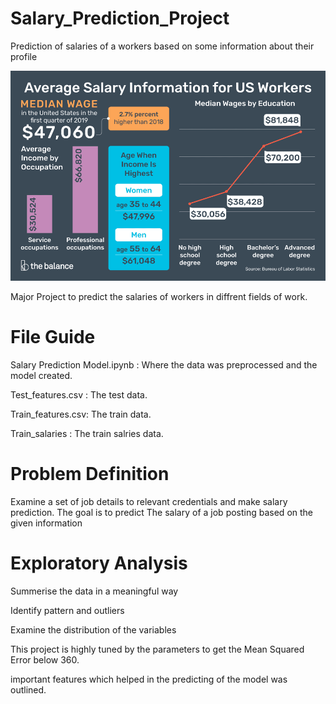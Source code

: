# Salary_Prediction_Project
Prediction of salaries of a workers based on some information about their profile 

![](salaries.png)

Major Project to predict the salaries of workers in diffrent fields of work. 


# File Guide

Salary Prediction Model.ipynb : Where the data was preprocessed and the model created.

Test_features.csv : The test data.

Train_features.csv: The train data.

Train_salaries : The train salries data.

# Problem Definition

Examine a set of job details to relevant credentials and make salary prediction. The goal is to predict The salary of a job posting based on the given information

# Exploratory Analysis

Summerise the data in a meaningful way 

Identify pattern and outliers 

Examine the distribution of the variables 

This project is highly tuned by the parameters to get the Mean Squared Error below 360.

important features which helped in the predicting of the model was outlined.
